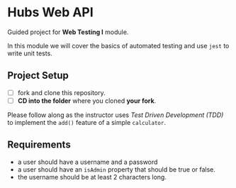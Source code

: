 # Hubs Web API

Guided project for **Web Testing I** module.

In this module we will cover the basics of automated testing and use `jest` to write unit tests.

## Project Setup

- [ ] fork and clone this repository.
- [ ] **CD into the folder** where you cloned **your fork**.

Please follow along as the instructor uses _Test Driven Development (TDD)_ to implement the `add()` feature of a simple `calculator`.

## Requirements

- a user should have a username and a password
- a user should have an `isAdmin` property that should be true or false.
- the username should be at least 2 characters long.
